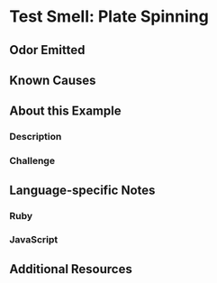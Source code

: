 # Test Smell: Plate Spinning

## Odor Emitted

## Known Causes

## About this Example

### Description

### Challenge

## Language-specific Notes

### Ruby

### JavaScript

## Additional Resources

